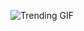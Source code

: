 
<!-- GIF_SECTION -->
![Trending GIF](https://media4.giphy.com/media/v1.Y2lkPThiYjIxNzcyOGZ3dXd2Z2xlaTR4bWNzMjQyZnAzenM4Mnp4d2RubXI0aTF5eHBxbSZlcD12MV9naWZzX3NlYXJjaCZjdD1n/l1Avz2eLA4YdEym3u/giphy.gif)
<!-- END_GIF_SECTION -->
